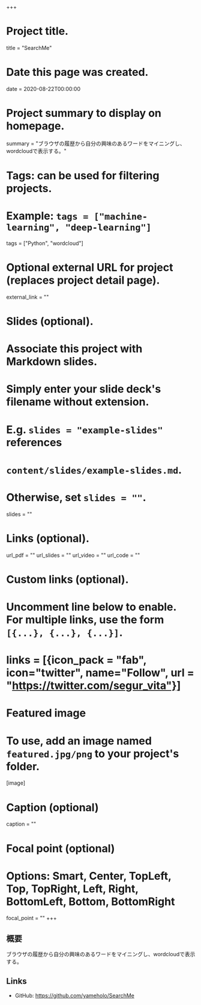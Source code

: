 +++
# Project title.
title = "SearchMe"

# Date this page was created.
date = 2020-08-22T00:00:00

# Project summary to display on homepage.
summary = "ブラウザの履歴から自分の興味のあるワードをマイニングし、wordcloudで表示する。"

# Tags: can be used for filtering projects.
# Example: `tags = ["machine-learning", "deep-learning"]`
tags = ["Python", "wordcloud"]

# Optional external URL for project (replaces project detail page).
external_link = ""

# Slides (optional).
#   Associate this project with Markdown slides.
#   Simply enter your slide deck's filename without extension.
#   E.g. `slides = "example-slides"` references 
#   `content/slides/example-slides.md`.
#   Otherwise, set `slides = ""`.
slides = ""

# Links (optional).
url_pdf = ""
url_slides = ""
url_video = ""
url_code = ""

# Custom links (optional).
#   Uncomment line below to enable. For multiple links, use the form `[{...}, {...}, {...}]`.
# links = [{icon_pack = "fab", icon="twitter", name="Follow", url = "https://twitter.com/segur_vita"}]

# Featured image
# To use, add an image named `featured.jpg/png` to your project's folder. 
[image]
  # Caption (optional)
  caption = ""

  # Focal point (optional)
  # Options: Smart, Center, TopLeft, Top, TopRight, Left, Right, BottomLeft, Bottom, BottomRight
  focal_point = ""
+++

## 概要
ブラウザの履歴から自分の興味のあるワードをマイニングし、wordcloudで表示する。

## Links
- GitHub: https://github.com/yameholo/SearchMe
